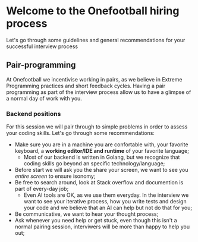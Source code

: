 # Welcome to the Onefootball hiring process

Let's go through some guidelines and general recommendations for your successful interview process

## Pair-programming

At Onefootball we incentivise working in pairs, as we believe in Extreme Programming practices and short feedback cycles. Having a pair programming as part of the interview process allow us to have a glimpse of a normal day of work with you.

### Backend positions

For this session we will pair through to simple problems in order to assess your coding skills. Let's go through some recommendations:

- Make sure you are in a machine you are confortable with, your favorite keyboard, a **working editor/IDE and runtime** of your favorite language;
  - Most of our backend is written in Golang, but we recognize that coding skills go beyond an specific technology/language;
- Before start we will ask you the share your screen, we want to see you _entire screen_ to ensure isonomy;
- Be free to search around, look at Stack overflow and documention is part of every-day job;
  -  Even AI tools are OK, as we use them everyday. In the interview we want to see your iterative process, how you write tests and design your 
     code and we believe that an AI can help but not do that for you;
- Be communicative, we want to hear your thought process;
- Ask whenever you need help or get stuck, even though this isn't a normal pairing session, interviwers will be more than happy to help you out;
